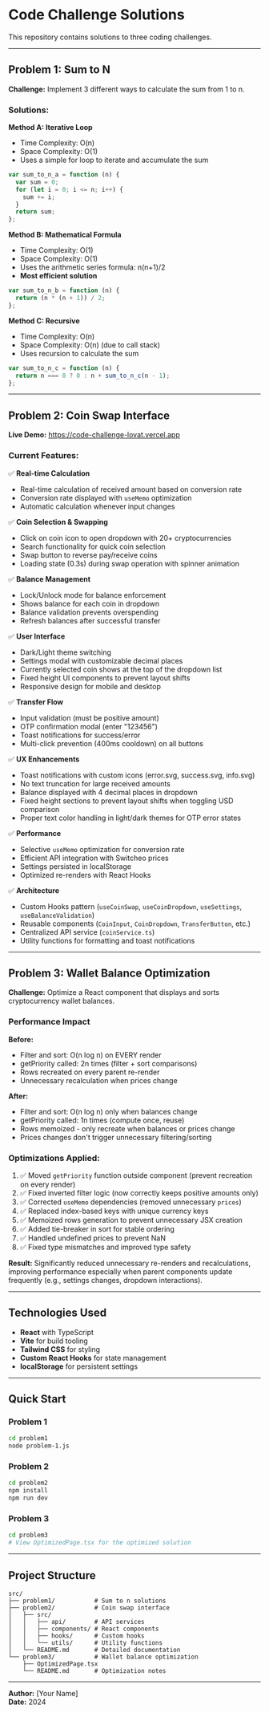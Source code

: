 # Code Challenge Solutions

This repository contains solutions to three coding challenges.

---

## Problem 1: Sum to N

**Challenge:** Implement 3 different ways to calculate the sum from 1 to n.

### Solutions:

**Method A: Iterative Loop**

- Time Complexity: O(n)
- Space Complexity: O(1)
- Uses a simple for loop to iterate and accumulate the sum

```javascript
var sum_to_n_a = function (n) {
  var sum = 0;
  for (let i = 0; i <= n; i++) {
    sum += i;
  }
  return sum;
};
```

**Method B: Mathematical Formula**

- Time Complexity: O(1)
- Space Complexity: O(1)
- Uses the arithmetic series formula: n(n+1)/2
- **Most efficient solution**

```javascript
var sum_to_n_b = function (n) {
  return (n * (n + 1)) / 2;
};
```

**Method C: Recursive**

- Time Complexity: O(n)
- Space Complexity: O(n) (due to call stack)
- Uses recursion to calculate the sum

```javascript
var sum_to_n_c = function (n) {
  return n === 0 ? 0 : n + sum_to_n_c(n - 1);
};
```

---

## Problem 2: Coin Swap Interface

**Live Demo:** https://code-challenge-lovat.vercel.app

### Current Features:

✅ **Real-time Calculation**

- Real-time calculation of received amount based on conversion rate
- Conversion rate displayed with `useMemo` optimization
- Automatic calculation whenever input changes

✅ **Coin Selection & Swapping**

- Click on coin icon to open dropdown with 20+ cryptocurrencies
- Search functionality for quick coin selection
- Swap button to reverse pay/receive coins
- Loading state (0.3s) during swap operation with spinner animation

✅ **Balance Management**

- Lock/Unlock mode for balance enforcement
- Shows balance for each coin in dropdown
- Balance validation prevents overspending
- Refresh balances after successful transfer

✅ **User Interface**

- Dark/Light theme switching
- Settings modal with customizable decimal places
- Currently selected coin shows at the top of the dropdown list
- Fixed height UI components to prevent layout shifts
- Responsive design for mobile and desktop

✅ **Transfer Flow**

- Input validation (must be positive amount)
- OTP confirmation modal (enter "123456")
- Toast notifications for success/error
- Multi-click prevention (400ms cooldown) on all buttons

✅ **UX Enhancements**

- Toast notifications with custom icons (error.svg, success.svg, info.svg)
- No text truncation for large received amounts
- Balance displayed with 4 decimal places in dropdown
- Fixed height sections to prevent layout shifts when toggling USD comparison
- Proper text color handling in light/dark themes for OTP error states

✅ **Performance**

- Selective `useMemo` optimization for conversion rate
- Efficient API integration with Switcheo prices
- Settings persisted in localStorage
- Optimized re-renders with React Hooks

✅ **Architecture**

- Custom Hooks pattern (`useCoinSwap`, `useCoinDropdown`, `useSettings`, `useBalanceValidation`)
- Reusable components (`CoinInput`, `CoinDropdown`, `TransferButton`, etc.)
- Centralized API service (`coinService.ts`)
- Utility functions for formatting and toast notifications

---

## Problem 3: Wallet Balance Optimization

**Challenge:** Optimize a React component that displays and sorts cryptocurrency wallet balances.

### Performance Impact

**Before:**

- Filter and sort: O(n log n) on EVERY render
- getPriority called: 2n times (filter + sort comparisons)
- Rows recreated on every parent re-render
- Unnecessary recalculation when prices change

**After:**

- Filter and sort: O(n log n) only when balances change
- getPriority called: 1n times (compute once, reuse)
- Rows memoized - only recreate when balances or prices change
- Prices changes don't trigger unnecessary filtering/sorting

### Optimizations Applied:

1. ✅ Moved `getPriority` function outside component (prevent recreation on every render)
2. ✅ Fixed inverted filter logic (now correctly keeps positive amounts only)
3. ✅ Corrected `useMemo` dependencies (removed unnecessary `prices`)
4. ✅ Replaced index-based keys with unique currency keys
5. ✅ Memoized rows generation to prevent unnecessary JSX creation
6. ✅ Added tie-breaker in sort for stable ordering
7. ✅ Handled undefined prices to prevent NaN
8. ✅ Fixed type mismatches and improved type safety

**Result:** Significantly reduced unnecessary re-renders and recalculations, improving performance especially when parent components update frequently (e.g., settings changes, dropdown interactions).

---

## Technologies Used

- **React** with TypeScript
- **Vite** for build tooling
- **Tailwind CSS** for styling
- **Custom React Hooks** for state management
- **localStorage** for persistent settings

---

## Quick Start

### Problem 1

```bash
cd problem1
node problem-1.js
```

### Problem 2

```bash
cd problem2
npm install
npm run dev
```

### Problem 3

```bash
cd problem3
# View OptimizedPage.tsx for the optimized solution
```

---

## Project Structure

```
src/
├── problem1/           # Sum to n solutions
├── problem2/           # Coin swap interface
│   ├── src/
│   │   ├── api/        # API services
│   │   ├── components/ # React components
│   │   ├── hooks/      # Custom hooks
│   │   └── utils/      # Utility functions
│   └── README.md       # Detailed documentation
└── problem3/           # Wallet balance optimization
    ├── OptimizedPage.tsx
    └── README.md       # Optimization notes

```

---

**Author:** [Your Name]  
**Date:** 2024
